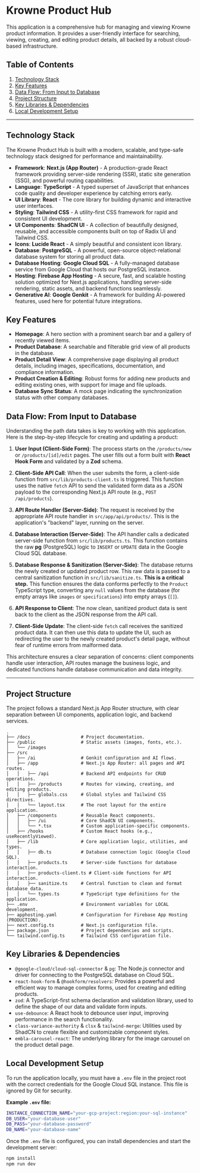 
# Krowne Product Hub

This application is a comprehensive hub for managing and viewing Krowne product information. It provides a user-friendly interface for searching, viewing, creating, and editing product details, all backed by a robust cloud-based infrastructure.

## Table of Contents
1.  [Technology Stack](#technology-stack)
2.  [Key Features](#key-features)
3.  [Data Flow: From Input to Database](#data-flow-from-input-to-database)
4.  [Project Structure](#project-structure)
5.  [Key Libraries & Dependencies](#key-libraries--dependencies)
6.  [Local Development Setup](#local-development-setup)

---

## Technology Stack

The Krowne Product Hub is built with a modern, scalable, and type-safe technology stack designed for performance and maintainability.

-   **Framework**: **Next.js (App Router)** - A production-grade React framework providing server-side rendering (SSR), static site generation (SSG), and powerful routing capabilities.
-   **Language**: **TypeScript** - A typed superset of JavaScript that enhances code quality and developer experience by catching errors early.
-   **UI Library**: **React** - The core library for building dynamic and interactive user interfaces.
-   **Styling**: **Tailwind CSS** - A utility-first CSS framework for rapid and consistent UI development.
-   **UI Components**: **ShadCN UI** - A collection of beautifully designed, reusable, and accessible components built on top of Radix UI and Tailwind CSS.
-   **Icons**: **Lucide React** - A simply beautiful and consistent icon library.
-   **Database**: **PostgreSQL** - A powerful, open-source object-relational database system for storing all product data.
-   **Database Hosting**: **Google Cloud SQL** - A fully-managed database service from Google Cloud that hosts our PostgreSQL instance.
-   **Hosting**: **Firebase App Hosting** - A secure, fast, and scalable hosting solution optimized for Next.js applications, handling server-side rendering, static assets, and backend functions seamlessly.
-   **Generative AI**: **Google Genkit** - A framework for building AI-powered features, used here for potential future integrations.

## Key Features

-   **Homepage**: A hero section with a prominent search bar and a gallery of recently viewed items.
-   **Product Database**: A searchable and filterable grid view of all products in the database.
-   **Product Detail View**: A comprehensive page displaying all product details, including images, specifications, documentation, and compliance information.
-   **Product Creation & Editing**: Robust forms for adding new products and editing existing ones, with support for image and file uploads.
-   **Database Sync Status**: A mock page indicating the synchronization status with other company databases.

## Data Flow: From Input to Database

Understanding the path data takes is key to working with this application. Here is the step-by-step lifecycle for creating and updating a product:

1.  **User Input (Client-Side Form)**: The process starts on the `/products/new` or `/products/[id]/edit` pages. The user fills out a form built with **React Hook Form** and validated by a **Zod** schema.

2.  **Client-Side API Call**: When the user submits the form, a client-side function from `src/lib/products-client.ts` is triggered. This function uses the native `fetch` API to send the validated form data as a JSON payload to the corresponding Next.js API route (e.g., `POST /api/products`).

3.  **API Route Handler (Server-Side)**: The request is received by the appropriate API route handler in `src/app/api/products/`. This is the application's "backend" layer, running on the server.

4.  **Database Interaction (Server-Side)**: The API handler calls a dedicated server-side function from `src/lib/products.ts`. This function contains the raw **pg** (PostgreSQL) logic to `INSERT` or `UPDATE` data in the Google Cloud SQL database.

5.  **Database Response & Sanitization (Server-Side)**: The database returns the newly created or updated product row. This raw data is passed to a central sanitization function in `src/lib/sanitize.ts`. **This is a critical step.** This function ensures the data conforms perfectly to the `Product` TypeScript type, converting any `null` values from the database (for empty arrays like `images` or `specifications`) into empty arrays (`[]`).

6.  **API Response to Client**: The now clean, sanitized product data is sent back to the client as the JSON response from the API call.

7.  **Client-Side Update**: The client-side `fetch` call receives the sanitized product data. It can then use this data to update the UI, such as redirecting the user to the newly created product's detail page, without fear of runtime errors from malformed data.

This architecture ensures a clear separation of concerns: client components handle user interaction, API routes manage the business logic, and dedicated functions handle database communication and data integrity.

---

## Project Structure

The project follows a standard Next.js App Router structure, with clear separation between UI components, application logic, and backend services.

```
.
├── /docs                   # Project documentation.
├── /public                 # Static assets (images, fonts, etc.).
│   └── /images
├── /src
│   ├── /ai                 # Genkit configuration and AI flows.
│   ├── /app                # Next.js App Router: all pages and API routes.
│   │   ├── /api            # Backend API endpoints for CRUD operations.
│   │   ├── /products       # Routes for viewing, creating, and editing products.
│   │   ├── globals.css     # Global styles and Tailwind CSS directives.
│   │   └── layout.tsx      # The root layout for the entire application.
│   ├── /components         # Reusable React components.
│   │   ├── /ui             # Core ShadCN UI components.
│   │   └── *.tsx           # Custom application-specific components.
│   ├── /hooks              # Custom React hooks (e.g., useRecentlyViewed).
│   ├── /lib                # Core application logic, utilities, and types.
│   │   ├── db.ts           # Database connection logic (Google Cloud SQL).
│   │   ├── products.ts     # Server-side functions for database interaction.
│   │   ├── products-client.ts # Client-side functions for API interaction.
│   │   ├── sanitize.ts     # Central function to clean and format database data.
│   │   └── types.ts        # TypeScript type definitions for the application.
├── .env                    # Environment variables for LOCAL development.
├── apphosting.yaml         # Configuration for Firebase App Hosting (PRODUCTION).
├── next.config.ts          # Next.js configuration file.
├── package.json            # Project dependencies and scripts.
└── tailwind.config.ts      # Tailwind CSS configuration file.
```

## Key Libraries & Dependencies

-   `@google-cloud/cloud-sql-connector` & `pg`: The Node.js connector and driver for connecting to the PostgreSQL database on Cloud SQL.
-   `react-hook-form` & `@hookform/resolvers`: Provides a powerful and efficient way to manage complex forms, used for creating and editing products.
-   `zod`: A TypeScript-first schema declaration and validation library, used to define the shape of our data and validate form inputs.
-   `use-debounce`: A React hook to debounce user input, improving performance in the search functionality.
-   `class-variance-authority` & `clsx` & `tailwind-merge`: Utilities used by ShadCN to create flexible and customizable component styles.
-   `embla-carousel-react`: The underlying library for the image carousel on the product detail page.

## Local Development Setup

To run the application locally, you must have a `.env` file in the project root with the correct credentials for the Google Cloud SQL instance. This file is ignored by Git for security.

**Example `.env` file:**
```bash
INSTANCE_CONNECTION_NAME="your-gcp-project:region:your-sql-instance"
DB_USER="your-database-user"
DB_PASS="your-database-password"
DB_NAME="your-database-name"
```

Once the `.env` file is configured, you can install dependencies and start the development server:

```bash
npm install
npm run dev
```
